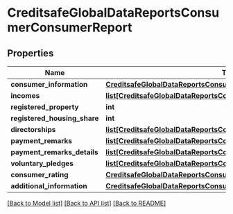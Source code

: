 # CreditsafeGlobalDataReportsConsumerConsumerReport

## Properties
Name | Type | Description | Notes
------------ | ------------- | ------------- | -------------
**consumer_information** | [**CreditsafeGlobalDataReportsConsumerConsumerInformation**](CreditsafeGlobalDataReportsConsumerConsumerInformation.md) |  | [optional] 
**incomes** | [**list[CreditsafeGlobalDataReportsConsumerConsumerIncome]**](CreditsafeGlobalDataReportsConsumerConsumerIncome.md) |  | [optional] 
**registered_property** | **int** |  | [optional] 
**registered_housing_share** | **int** |  | [optional] 
**directorships** | [**list[CreditsafeGlobalDataReportsConsumerConsumerDirectorship]**](CreditsafeGlobalDataReportsConsumerConsumerDirectorship.md) |  | [optional] 
**payment_remarks** | [**list[CreditsafeGlobalDataReportsConsumerConsumerPaymentSummary]**](CreditsafeGlobalDataReportsConsumerConsumerPaymentSummary.md) |  | [optional] 
**payment_remarks_details** | [**list[CreditsafeGlobalDataReportsConsumerConsumerRemarkOfPayment]**](CreditsafeGlobalDataReportsConsumerConsumerRemarkOfPayment.md) |  | [optional] 
**voluntary_pledges** | [**list[CreditsafeGlobalDataReportsConsumerConsumerRemarkOfPayment]**](CreditsafeGlobalDataReportsConsumerConsumerRemarkOfPayment.md) |  | [optional] 
**consumer_rating** | [**CreditsafeGlobalDataReportsConsumerConsumerCreditScore**](CreditsafeGlobalDataReportsConsumerConsumerCreditScore.md) |  | [optional] 
**additional_information** | [**CreditsafeGlobalDataReportsConsumerConsumerAdditionalInformation**](CreditsafeGlobalDataReportsConsumerConsumerAdditionalInformation.md) |  | [optional] 

[[Back to Model list]](../README.md#documentation-for-models) [[Back to API list]](../README.md#documentation-for-api-endpoints) [[Back to README]](../README.md)

